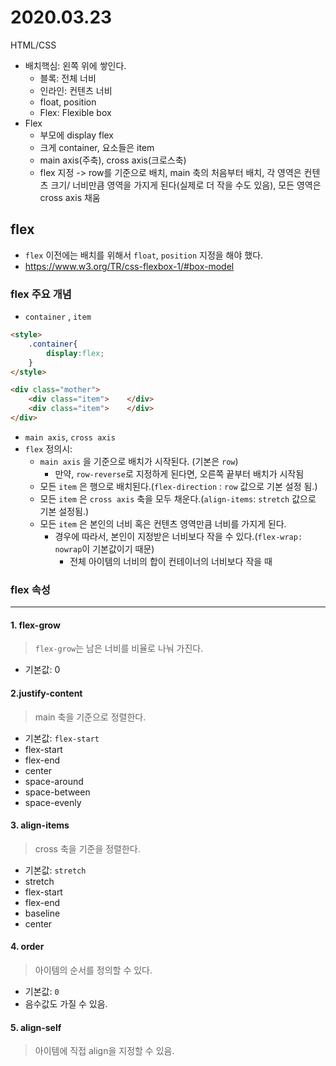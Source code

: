 # 2020.03.23

HTML/CSS

- 배치핵심: 왼쪽 위에 쌓인다.
  - 블록: 전체 너비
  - 인라인: 컨텐츠 너비
  - float, position
  - Flex: Flexible box
- Flex
  - 부모에 display flex
  - 크게 container, 요소들은 item
  - main axis(주축), cross axis(크로스축)
  - flex 지정 -> row를 기준으로 배치, main 축의 처음부터 배치, 각 영역은 컨텐츠 크기/ 너비만큼 영역을 가지게 된다(실제로 더 작을 수도 있음), 모든 영역은 cross axis 채움
  

## flex

- `flex` 이전에는 배치를 위해서 `float`, `position` 지정을 해야 했다.
- https://www.w3.org/TR/css-flexbox-1/#box-model

### flex 주요 개념

- `container` , `item` 

```html
<style>
    .container{
        display:flex;
    }
</style>

<div class="mother">
    <div class="item">    </div>
    <div class="item">    </div>
</div>
```

- `main axis`, `cross axis` 
- `flex` 정의시:
  - `main axis` 을 기준으로 배치가 시작된다. (기본은 `row`)
    - 만약, `row-reverse`로 지정하게 된다면, 오른쪽 끝부터 배치가 시작됨
  - 모든 `item` 은 행으로 배치된다.(`flex-direction` : `row` 값으로 기본 설정 됨.)
  - 모든 `item` 은 `cross axis` 축을 모두 채운다.(`align-items`: `stretch` 값으로 기본 설정됨.)
  - 모든 `item` 은 본인의 너비 혹은 컨텐츠 영역만큼 너비를 가지게 된다.
    - 경우에 따라서, 본인이 지정받은 너비보다 작을 수 있다.(`flex-wrap: nowrap`이 기본값이기 때문)
      - 전체 아이템의 너비의 합이 컨테이너의 너비보다 작을 때



### flex 속성

---

#### 1. flex-grow

> `flex-grow`는 남은 너비를 비율로 나눠 가진다.

- 기본값: 0

#### 2.justify-content

> main 축을 기준으로 정렬한다.

- 기본값: `flex-start`
- flex-start
- flex-end
- center
- space-around
- space-between
- space-evenly

#### 3. align-items

> cross 축을 기준을 정렬한다.

- 기본값: `stretch`
- stretch
- flex-start
- flex-end
- baseline
- center

#### 4. order

> 아이템의 순서를 정의할 수 있다.

- 기본값: `0`
- 음수값도 가질 수 있음.

#### 5. align-self

> 아이템에 직접 align을 지정할 수 있음.
